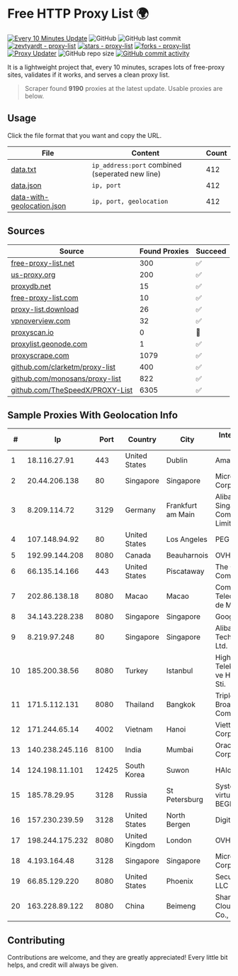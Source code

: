 
# Free HTTP Proxy List 🌍

[![Every 10 Minutes Update](https://github.com/mertguvencli/http-proxy-list/actions/workflows/main.yml/badge.svg?branch=main)](https://github.com/mertguvencli/http-proxy-list/actions/workflows/main.yml)
![GitHub](https://img.shields.io/github/license/mertguvencli/http-proxy-list)
![GitHub last commit](https://img.shields.io/github/last-commit/mertguvencli/http-proxy-list)
[![zevtyardt - proxy-list](https://img.shields.io/static/v1?label=zevtyardt&message=proxy-list&color=blue&logo=github)](https://github.com/zevtyardt/proxy-list "Go to GitHub repo")
[![stars - proxy-list](https://img.shields.io/github/stars/zevtyardt/proxy-list?style=social)](https://github.com/zevtyardt/proxy-list)
[![forks - proxy-list](https://img.shields.io/github/forks/zevtyardt/proxy-list?style=social)](https://github.com/zevtyardt/proxy-list)
[![Proxy Updater](https://github.com/zevtyardt/proxy-list/workflows/Proxy%20Updater/badge.svg)](https://github.com/zevtyardt/proxy-list/actions?query=workflow:"Proxy+Updater")
![GitHub repo size](https://img.shields.io/github/repo-size/zevtyardt/proxy-list)
[![GitHub commit activity](https://img.shields.io/github/commit-activity/m/zevtyardt/proxy-list?logo=commits)](https://github.com/zevtyardt/proxy-list/commits/main)

It is a lightweight project that, every 10 minutes, scrapes lots of free-proxy sites, validates if it works, and serves a clean proxy list.

> Scraper found **9190** proxies at the latest update. Usable proxies are below.

## Usage

Click the file format that you want and copy the URL.

|File|Content|Count|
|----|-------|-----|
|[data.txt](https://raw.githubusercontent.com/mertguvencli/http-proxy-list/main/proxy-list/data.txt)|`ip_address:port` combined (seperated new line)|412|
|[data.json](https://raw.githubusercontent.com/mertguvencli/http-proxy-list/main/proxy-list/data.json)|`ip, port`|412|
|[data-with-geolocation.json](https://raw.githubusercontent.com/mertguvencli/http-proxy-list/main/proxy-list/data-with-geolocation.json)|`ip, port, geolocation`|412|

## Sources

|Source|Found Proxies|Succeed|
|------|-------------|-------|
|[free-proxy-list.net](https://free-proxy-list.net)|300|✅|
|[us-proxy.org](https://www.us-proxy.org)|200|✅|
|[proxydb.net](http://proxydb.net)|15|✅|
|[free-proxy-list.com](https://free-proxy-list.com/?page=&port=&type%5B%5D=http&type%5B%5D=https&up_time=0&search=Search)|10|✅|
|[proxy-list.download](https://www.proxy-list.download/HTTP)|26|✅|
|[vpnoverview.com](https://vpnoverview.com/privacy/anonymous-browsing/free-proxy-servers)|32|✅|
|[proxyscan.io](https://www.proxyscan.io)|0|🚫|
|[proxylist.geonode.com](https://proxylist.geonode.com/api/proxy-list?limit=300&page=1&sort_by=lastChecked&sort_type=desc&protocols=http,https)|1|✅|
|[proxyscrape.com](https://api.proxyscrape.com/v2/?request=displayproxies&protocol=http&timeout=10000&country=all&ssl=all&anonymity=all)|1079|✅|
|[github.com/clarketm/proxy-list](https://raw.githubusercontent.com/clarketm/proxy-list/master/proxy-list-raw.txt)|400|✅|
|[github.com/monosans/proxy-list](https://raw.githubusercontent.com/monosans/proxy-list/main/proxies/http.txt)|822|✅|
|[github.com/TheSpeedX/PROXY-List](https://raw.githubusercontent.com/TheSpeedX/PROXY-List/master/http.txt)|6305|✅|


## Sample Proxies With Geolocation Info

|#|Ip|Port|Country|City|Internet Service Provider|
|-|--|----|-------|----|-------------------------|
|1|18.116.27.91|443|United States|Dublin|Amazon.com, Inc.|
|2|20.44.206.138|80|Singapore|Singapore|Microsoft Corporation|
|3|8.209.114.72|3129|Germany|Frankfurt am Main|Alibaba.com Singapore E-Commerce Private Limited|
|4|107.148.94.92|80|United States|Los Angeles|PEG TECH INC|
|5|192.99.144.208|8080|Canada|Beauharnois|OVH SAS|
|6|66.135.14.166|443|United States|Piscataway|The Constant Company, LLC|
|7|202.86.138.18|8080|Macao|Macao|Companhia de Telecomunicacoes de Macau|
|8|34.143.228.238|8080|Singapore|Singapore|Google LLC|
|9|8.219.97.248|80|Singapore|Singapore|Alibaba (US) Technology Co., Ltd.|
|10|185.200.38.56|8080|Turkey|Istanbul|High Speed Telekomunikasyon ve Hab. Hiz. Ltd. Sti.|
|11|171.5.112.131|8080|Thailand|Bangkok|Triple T Broadband Public Company Limited|
|12|171.244.65.14|4002|Vietnam|Hanoi|Viettel Corporation|
|13|140.238.245.116|8100|India|Mumbai|Oracle Corporation|
|14|124.198.11.101|12425|South Korea|Suwon|HAIonNet|
|15|185.78.29.95|3128|Russia|St Petersburg|System servers virtual hosting BEGET.RU|
|16|157.230.239.59|3128|United States|North Bergen|DigitalOcean, LLC|
|17|198.244.175.232|8080|United Kingdom|London|OVH SAS|
|18|4.193.164.48|3128|Singapore|Singapore|Microsoft Corporation|
|19|66.85.129.220|8080|United States|Phoenix|Secured Servers LLC|
|20|163.228.89.122|8080|China|Beimeng|Shanghai Blue Cloud Technology Co., Ltd|



## Contributing

Contributions are welcome, and they are greatly appreciated! Every
little bit helps, and credit will always be given.

